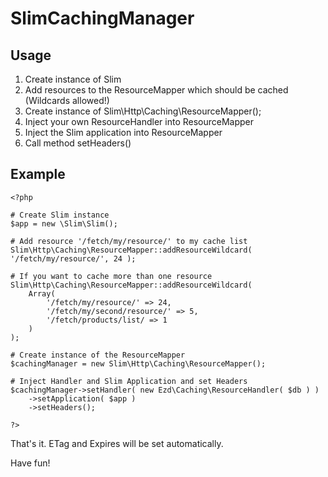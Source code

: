 SlimCachingManager
==================

Usage
--------
1. Create instance of Slim
2. Add resources to the ResourceMapper which should be cached (Wildcards allowed!)
3. Create instance of Slim\Http\Caching\ResourceMapper();
4. Inject your own ResourceHandler into ResourceMapper
5. Inject the Slim application into ResourceMapper
6. Call method setHeaders()

Example
--------
	<?php
	
	# Create Slim instance
	$app = new \Slim\Slim();
	
	# Add resource '/fetch/my/resource/' to my cache list
	Slim\Http\Caching\ResourceMapper::addResourceWildcard( '/fetch/my/resource/', 24 );
	
	# If you want to cache more than one resource
	Slim\Http\Caching\ResourceMapper::addResourceWildcard(
		Array(
			'/fetch/my/resource/' => 24,
			'/fetch/my/second/resource/' => 5,
			'/fetch/products/list/ => 1
		)
	);
	
	# Create instance of the ResourceMapper
	$cachingManager = new Slim\Http\Caching\ResourceMapper();
	
	# Inject Handler and Slim Application and set Headers
    $cachingManager->setHandler( new Ezd\Caching\ResourceHandler( $db ) )
        ->setApplication( $app )
        ->setHeaders();

	?>
	
That's it. ETag and Expires will be set automatically.

Have fun!